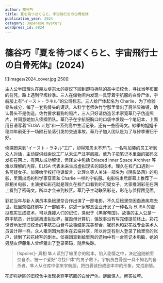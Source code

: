 ```yaml
---
author: 篠谷巧
title: 夏を待つぼくらと、宇宙飛行士の白骨死体
publication_year: 2024
category: Japanese mystery
wordpress_id: 6824
---
```


# 篠谷巧『夏を待つぼくらと、宇宙飛行士の白骨死体』(2024)

![[images/2024_cover.jpg|250]]

主人公半田理久在朋友堤宗太的提议下回到即将拆除的高中旧校舍，寻找当年布置的符咒，路上遇到早坂紗季。三人在储物间内发现一具穿着宇航服的白骨尸体，宇航服上有“イースト・ラネル”的公司标志。三人给尸体起名为 Charlie，为了检验骨头成分，编了一套狗骨头的谎话，从科学老师佐竹学那里借出了高倍显微镜，确认骨头不是伪造。佐竹要求看狗的照片，三人只好请伪造艺术家筧華乃子伪造照片，并同意她加入侦探团队。華乃子在宇航服胸口的口袋中发现一个笔记本，上面用日语写着“ELISA 计划”和一系列高中生活记录，还有一些密码文。紗季的姐姐千穂四年前死于一场陨石坠落引发的交通事故，華乃子加入团队是为了与紗季重归于好。

侦探团来到“イースト・ラネル”工厂，却得知周末不开门。一名叫加藤的员工听到众人对话，主动提供线索说工厂从未生产过宇航服。華乃子把笔记本里面的密码文发布在网上，有网友成功解读，但译文中包括 Enlaced Inner Space Archiver 等难以理解的内容，ELISA 代表未来生成虚拟现实的超技术。理久在校门口遇到一名可疑女子。加藤给学校打电话留言，让理久等人关注一部名为《阴影坠落》的电影，里面出场的科学家穿着和 Charlie 一样的宇航服。电影结束后屏幕上推荐了一部相关电影，主演接知彩花就是理久在校门口看到的可疑女子。大家推测彩花在网上看到了密码文，所以才会来到校区。華乃子主动联系彩花，彩花与侦探团见面。

彩花当年与新人演员本条絵里奈合作出演了一部电影，不久后絵里奈因血液疾病去世。絵里奈临终前写了一部剧本，讲述一家邪恶企业开发了一种名为 ELISA 的虚拟现实生成技术，可以连接人们的记忆，类似于《黑客帝国》。故事的主人公是一群宇航员，计划逃离虚拟世界，摧毁母计算机，但故事没有写完便提前终止。彩花惊讶地发现旧校舍的宇航员白骨与故事结尾完美契合，密码也和彩花找专业美术人员设计得一样。众人推测因为剧本在云端共享，所以肯定有别人登录了絵里奈的账户，读到了彩花续写的剧本。侦探团查到絵里奈的遗物中有一台笔记本电脑，她的男朋友伊藤隼人曾经猜出了登录密码，随后失踪。

> [!spoiler]- 真相
> 隼人读到了絵里奈的剧本，陷入剧情之中，决定追随絵里奈自杀，被一个爱好“寻找尸体”的男子救下。宇航员白骨是一具不知名的自杀者，隼人从仓库中偷来宇航服，把白骨装扮成剧本中的形象，完成剧情。

在即将拆除的旧校舍中发现身穿宇航服的白骨尸体。谜面惊人，解答拉垮。